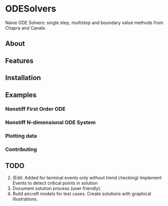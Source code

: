 # ODESolvers
 Naive ODE Solvers: single step, multistep and boundary value methods from Chapra and Canale.

## About

## Features

## Installation

## Examples
### Nonstiff First Order ODE

### Nonstiff N-dimensional ODE System

### Plotting data

### Contributing

## TODO

2. (Edit: Added for terminal events only without trend checking) Implement Events to detect critical points in solution
4. Document solution process (user friendly).
5. Build aircraft models for test cases. Create solutions with graphical illustrations.

